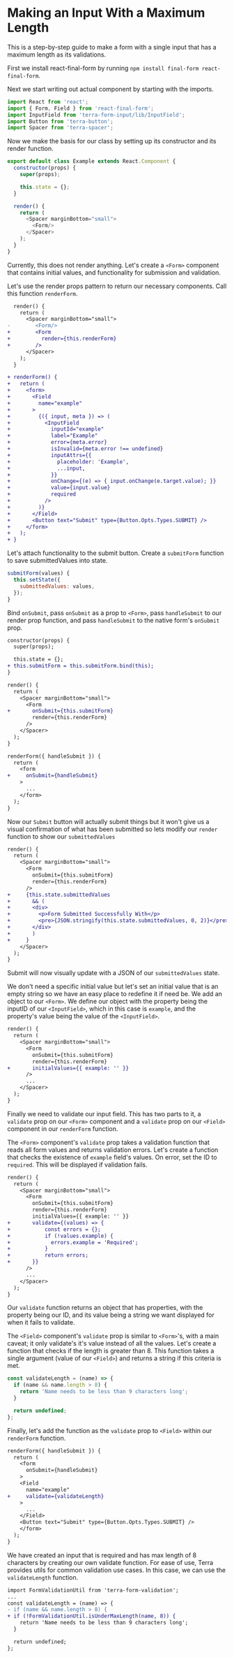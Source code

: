 # Making an Input With a Maximum Length

This is a step-by-step guide to make a form with a single input that has a maximum length as its validations.

First we install react-final-form by running `npm install final-form react-final-form`.

Next we start writing out actual component by starting with the imports.
```javascript
import React from 'react';
import { Form, Field } from 'react-final-form';
import InputField from 'terra-form-input/lib/InputField';
import Button from 'terra-button';
import Spacer from 'terra-spacer';
```

Now we make the basis for our class by setting up its constructor and its render function.
```javascript
export default class Example extends React.Component {
  constructor(props) {
    super(props);

    this.state = {};
  }

  render() {
    return (
      <Spacer marginBottom="small">
        <Form/>
      </Spacer>
    );
  }
}
```

Currently, this does not render anything. Let's create a `<Form>` component that contains initial values, and functionality for submission and validation.

Let's use the render props pattern to return our necessary components. Call this function `renderForm`.
```diff
  render() {
    return (
      <Spacer marginBottom="small">
-        <Form/>
+        <Form
+          render={this.renderForm}
+        />
      </Spacer>
    );
  }

+ renderForm() {
+   return (
+     <form>
+       <Field
+         name="example"
+       >
+         {({ input, meta }) => (
+           <InputField
+             inputId="example"
+             label="Example"
+             error={meta.error}
+             isInvalid={meta.error !== undefined}
+             inputAttrs={{
+               placeholder: 'Example',
+               ...input,
+             }}
+             onChange={(e) => { input.onChange(e.target.value); }}
+             value={input.value}
+             required
+           />
+         )}
+       </Field>
+       <Button text="Submit" type={Button.Opts.Types.SUBMIT} />
+     </form>
+   );
+ }
```

Let's attach functionality to the submit button. Create a `submitForm` function to save submittedValues into state.

```javascript
submitForm(values) {
  this.setState({
    submittedValues: values,
  });
}
```

Bind `onSubmit`, pass `onSubmit` as a prop to `<Form>`, pass `handleSubmit` to our render prop function, and pass `handleSubmit` to the native form's `onSubmit` prop.

```diff
constructor(props) {
  super(props);

  this.state = {};
+ this.submitForm = this.submitForm.bind(this);
}

render() {
  return (
    <Spacer marginBottom="small">
      <Form
+       onSubmit={this.submitForm}
        render={this.renderForm}
      />
    </Spacer>
  );
}

renderForm({ handleSubmit }) {
  return (
    <form
+     onSubmit={handleSubmit}
    >
      ...
    </form>
  );
}
```

Now our `Submit` button will actually submit things but it won't give us a visual confirmation of what has been submitted so lets modify our `render` function to show our `submittedValues`

```diff
render() {
  return (
    <Spacer marginBottom="small">
      <Form
        onSubmit={this.submitForm}
        render={this.renderForm}
      />
+     {this.state.submittedValues
+       && (
+       <div>
+         <p>Form Submitted Successfully With</p>
+         <pre>{JSON.stringify(this.state.submittedValues, 0, 2)}</pre>
+       </div>
+       )
+     }
    </Spacer>
  );
}
```

Submit will now visually update with a JSON of our `submittedValues` state.

We don't need a specific initial value but let's set an initial value that is an empty string so we have an easy place to redefine it if need be. We add an object to our `<Form>`. We define our object with the property being the inputID of our `<InputField>`, which in this case is `example`, and the property's value being the value of the `<InputField>`.
```diff
render() {
  return (
    <Spacer marginBottom="small">
      <Form
        onSubmit={this.submitForm}
        render={this.renderForm}
+       initialValues={{ example: '' }}
      />
      ...
    </Spacer>
  );
}
```

Finally we need to validate our input field. This has two parts to it, a `validate` prop on our `<Form>` component and a `validate` prop on our `<Field>` component in our `renderForm` function.

The `<Form>` component's `validate` prop takes a validation function that reads all form values and returns validation errors. Let's create a function that checks the existence of `example` field's values. On error, set the ID to `required`. This will be displayed if validation fails.

```diff
render() {
  return (
    <Spacer marginBottom="small">
      <Form
        onSubmit={this.submitForm}
        render={this.renderForm}
        initialValues={{ example: '' }}
+       validate={(values) => {
+           const errors = {};
+           if (!values.example) {
+             errors.example = 'Required';
+           }
+           return errors;
+       }}
      />
      ...
    </Spacer>
  );
}
```

Our `validate` function returns an object that has properties, with the property being our ID, and its value being a string we want displayed for when it fails to validate.

The `<Field>` component's `validate` prop is similar to `<Form>`'s, with a main caveat; it only validate's it's value instead of all the values. Let's create a function that checks if the length is greater than 8. This function takes a single argument (value of our `<Field>`) and returns a string if this criteria is met.

```javascript
const validateLength = (name) => {
  if (name && name.length > 8) {
    return 'Name needs to be less than 9 characters long';
  }

  return undefined;
};
```

Finally, let's add the function as the `validate` prop to `<Field>` within our `renderForm` function.

```diff
renderForm({ handleSubmit }) {
  return (
    <form
      onSubmit={handleSubmit}
    >
    <Field
      name="example"
+     validate={validateLength}
    >
      ...
    </Field>
    <Button text="Submit" type={Button.Opts.Types.SUBMIT} />
    </form>
  );
}
```

We have created an input that is required and has max length of 8 characters by creating our own validate function. For ease of use, Terra provides utils for common validation use cases. In this case, we can use the `validateLength` function.

```diff
import FormValidationUtil from 'terra-form-validation';
...
const validateLength = (name) => {
- if (name && name.length > 8) {
+ if (!FormValidationUtil.isUnderMaxLength(name, 8)) {
    return 'Name needs to be less than 9 characters long';
  }

  return undefined;
};
```
